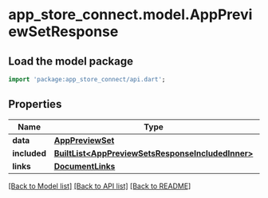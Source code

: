 # app_store_connect.model.AppPreviewSetResponse

## Load the model package
```dart
import 'package:app_store_connect/api.dart';
```

## Properties
Name | Type | Description | Notes
------------ | ------------- | ------------- | -------------
**data** | [**AppPreviewSet**](AppPreviewSet.md) |  | 
**included** | [**BuiltList&lt;AppPreviewSetsResponseIncludedInner&gt;**](AppPreviewSetsResponseIncludedInner.md) |  | [optional] 
**links** | [**DocumentLinks**](DocumentLinks.md) |  | 

[[Back to Model list]](../README.md#documentation-for-models) [[Back to API list]](../README.md#documentation-for-api-endpoints) [[Back to README]](../README.md)


